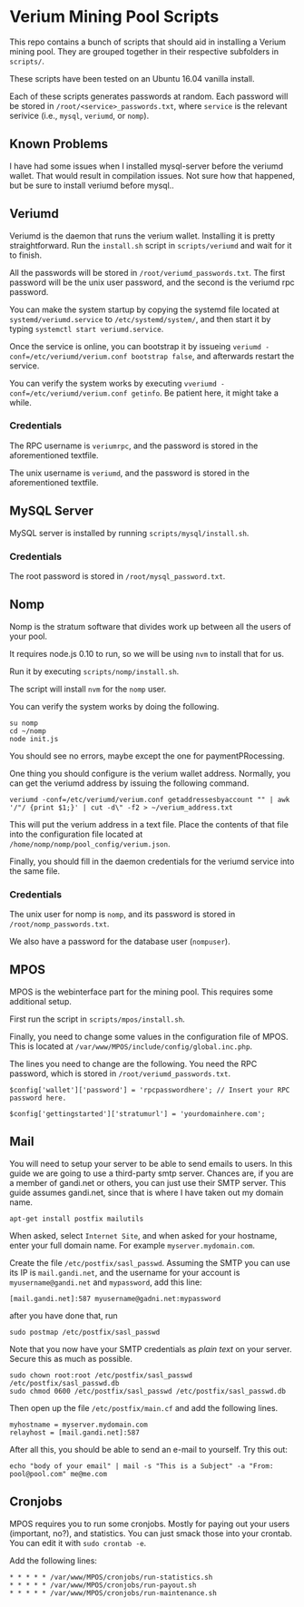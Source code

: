 # Verium Mining Pool Scripts

This repo contains a bunch of scripts that should aid in installing a Verium
mining pool. They are grouped together in their respective subfolders in
`scripts/`.

These scripts have been tested on an Ubuntu 16.04 vanilla install.

Each of these scripts generates passwords at random. Each password will be
stored in `/root/<service>_passwords.txt`, where `service` is the relevant
serivice (i.e., `mysql`, `veriumd`, or `nomp`).

## Known Problems

I have had some issues when I installed mysql-server before the veriumd
wallet. That would result in compilation issues. Not sure how that happened, but
be sure to install veriumd before mysql..

## Veriumd

Veriumd is the daemon that runs the verium wallet. Installing it is pretty
straightforward. Run the `install.sh` script in `scripts/veriumd` and wait for
it to finish.

All the passwords will be stored in `/root/veriumd_passwords.txt`. The first
password will be the unix user password, and the second is the veriumd rpc
password.

You can make the system startup by copying the systemd file located at
`systemd/veriumd.service` to `/etc/systemd/system/`, and then start it by typing
`systemctl start veriumd.service`.

Once the service is online, you can bootstrap it by issueing `veriumd
-conf=/etc/veriumd/verium.conf bootstrap false`, and afterwards restart the
service.

You can verify the system works by executing `vveriumd
-conf=/etc/veriumd/verium.conf getinfo`. Be patient here, it might take a while.

### Credentials

The RPC username is `veriumrpc`, and the password is stored in the
aforementioned textfile.

The unix username is `veriumd`, and the password is stored in the aforementioned
textfile.




## MySQL Server

MySQL server is installed by running `scripts/mysql/install.sh`.

### Credentials

The root password is stored in `/root/mysql_password.txt`.


## Nomp

Nomp is the stratum software that divides work up between all the users of your
pool.

It requires node.js 0.10 to run, so we will be using `nvm` to install that for
us.

Run it by executing `scripts/nomp/install.sh`.

The script will install `nvm` for the `nomp` user.

You can verify the system works by doing the following.

```
su nomp
cd ~/nomp
node init.js
```

You should see no errors, maybe except the one for paymentPRocessing.

One thing you should configure is the verium wallet address. Normally, you can
get the veriumd address by issuing the following command.

```
veriumd -conf=/etc/veriumd/verium.conf getaddressesbyaccount "" | awk '/"/ {print $1;}' | cut -d\" -f2 > ~/verium_address.txt
```

This will put the verium address in a text file. Place the contents of that file
into the configuration file located at
`/home/nomp/nomp/pool_config/verium.json`.

Finally, you should fill in the daemon credentials for the veriumd service into
the same file.

### Credentials 

The unix user for nomp is `nomp`, and its password is stored in
`/root/nomp_passwords.txt`.

We also have a password for the database user (`nompuser`).


## MPOS

MPOS is the webinterface part for the mining pool. This requires some additional setup.

First run the script in `scripts/mpos/install.sh`.

Finally, you need to change some values in the configuration file of MPOS. This is located at `/var/www/MPOS/include/config/global.inc.php`.

The lines you need to change are the following. You need the RPC password, which is stored in `/root/veriumd_passwords.txt`.

```
$config['wallet']['password'] = 'rpcpasswordhere'; // Insert your RPC password here.

$config['gettingstarted']['stratumurl'] = 'yourdomainhere.com';
```

## Mail

You will need to setup your server to be able to send emails to users. In this guide we are going to use a third-party smtp server. Chances are, if you are a member of gandi.net or others, you can just use their SMTP server. This guide assumes gandi.net, since that is where I have taken out my domain name.

```
apt-get install postfix mailutils
```

When asked, select `Internet Site`, and when asked for your hostname, enter your full domain name. For example `myserver.mydomain.com`.


Create the file `/etc/postfix/sasl_passwd`. Assuming the SMTP you can use its IP is `mail.gandi.net`, and the username for your account is `myusername@gandi.net` and `mypassword`, add this line:

```
[mail.gandi.net]:587 myusername@gadni.net:mypassword
```

after you have done that, run 

```
sudo postmap /etc/postfix/sasl_passwd
```

Note that you now have your SMTP credentials as *plain text* on your server. Secure this as much as possible.

```
sudo chown root:root /etc/postfix/sasl_passwd /etc/postfix/sasl_passwd.db
sudo chmod 0600 /etc/postfix/sasl_passwd /etc/postfix/sasl_passwd.db

```

Then open up the file `/etc/postfix/main.cf` and add the following lines.

```
myhostname = myserver.mydomain.com
relayhost = [mail.gandi.net]:587
```

After all this, you should be able to send an e-mail to yourself. Try this out:

```
echo "body of your email" | mail -s "This is a Subject" -a "From: pool@pool.com" me@me.com
```

## Cronjobs

MPOS requires you to run some cronjobs. Mostly for paying out your users (important, no?), and statistics. You can just smack those into your crontab. You can edit it with `sudo crontab -e`.

Add the following lines:

```
* * * * * /var/www/MPOS/cronjobs/run-statistics.sh
* * * * * /var/www/MPOS/cronjobs/run-payout.sh 
* * * * * /var/www/MPOS/cronjobs/run-maintenance.sh 
```


